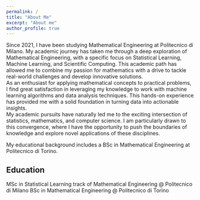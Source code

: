 ```yaml
---
permalink: /
title: "About Me"
excerpt: "About me"
author_profile: true
---
```


Since 2021, I have been studying Mathematical Engineering at Politecnico di Milano. My academic journey has taken me through a deep exploration of Mathematical Engineering, 
with a specific focus on Statistical Learning, Machine Learning, and Scientific Computing. This academic path has allowed me to combine my passion for mathematics with a drive 
to tackle real-world challenges and develop innovative solutions.  
As an enthusiast for applying mathematical concepts to practical problems, I find great satisfaction in leveraging my knowledge to work with machine learning algorithms and 
data analysis techniques. This hands-on experience has provided me with a solid foundation in turning data into actionable insights.  
My academic pursuits have naturally led me to the exciting intersection of statistics, mathematics, and computer science. I am particularly drawn to this convergence, 
where I have the opportunity to push the boundaries of knowledge and explore novel applications of these disciplines.  

My educational background includes a BSc in Mathematical Engineering at Politecnico di Torino. 

Education
---
MSc in Statistical Learning track of Mathematical Engineering @ Politecnico di Milano
BSc in Mathematical Engineering @ Politecnico di Torino